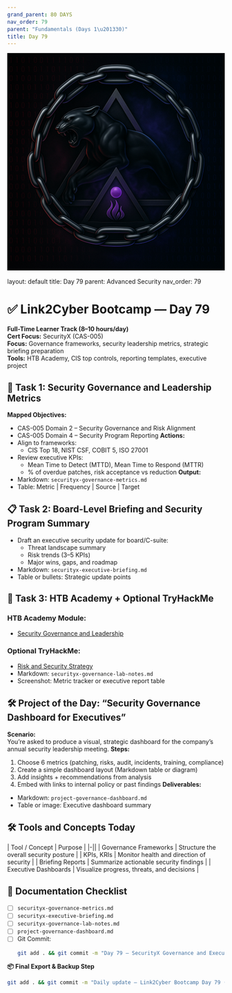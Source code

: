 ```yaml
---
grand_parent: 80 DAYS
nav_order: 79
parent: "Fundamentals (Days 1\u201330)"
title: Day 79
---
```

![Panther Icon](/assets/icons/icon-cyber-panther.png)

layout: default
title: Day 79
parent: Advanced Security
nav_order: 79

# ✅ Link2Cyber Bootcamp — Day 79
**Full-Time Learner Track (8–10 hours/day)**  
**Cert Focus:** SecurityX (CAS-005)  
**Focus:** Governance frameworks, security leadership metrics, strategic briefing preparation  
**Tools:** HTB Academy, CIS top controls, reporting templates, executive project
## 🧠 Task 1: Security Governance and Leadership Metrics
**Mapped Objectives:**  
- CAS-005 Domain 2 – Security Governance and Risk Alignment  
- CAS-005 Domain 4 – Security Program Reporting
**Actions:**  
- Align to frameworks:
  - CIS Top 18, NIST CSF, COBIT 5, ISO 27001  
- Review executive KPIs:
  - Mean Time to Detect (MTTD), Mean Time to Respond (MTTR)  
  - % of overdue patches, risk acceptance vs reduction
**Output:**  
- Markdown: `securityx-governance-metrics.md`  
- Table: Metric | Frequency | Source | Target
## 📋 Task 2: Board-Level Briefing and Security Program Summary
- Draft an executive security update for board/C-suite:
  - Threat landscape summary  
  - Risk trends (3–5 KPIs)  
  - Major wins, gaps, and roadmap
- Markdown: `securityx-executive-briefing.md`  
- Table or bullets: Strategic update points
## 🧪 Task 3: HTB Academy + Optional TryHackMe
### HTB Academy Module:
- [Security Governance and Leadership](https://academy.hackthebox.com/module/126)
### Optional TryHackMe:
- [Risk and Security Strategy](https://tryhackme.com/room/securitystrategy)
- Markdown: `securityx-governance-lab-notes.md`  
- Screenshot: Metric tracker or executive report table
## 🛠️ Project of the Day: “Security Governance Dashboard for Executives”
**Scenario:**  
You’re asked to produce a visual, strategic dashboard for the company’s annual security leadership meeting.
**Steps:**  
1. Choose 6 metrics (patching, risks, audit, incidents, training, compliance)  
2. Create a simple dashboard layout (Markdown table or diagram)  
3. Add insights + recommendations from analysis  
4. Embed with links to internal policy or past findings
**Deliverables:**  
- Markdown: `project-governance-dashboard.md`  
- Table or image: Executive dashboard summary
## 🛠️ Tools and Concepts Today
| Tool / Concept       | Purpose                                        |
|-||
| Governance Frameworks | Structure the overall security posture       |
| KPIs, KRIs            | Monitor health and direction of security     |
| Briefing Reports      | Summarize actionable security findings        |
| Executive Dashboards  | Visualize progress, threats, and decisions   |
## 📁 Documentation Checklist
- [ ] `securityx-governance-metrics.md`  
- [ ] `securityx-executive-briefing.md`  
- [ ] `securityx-governance-lab-notes.md`  
- [ ] `project-governance-dashboard.md`  
- [ ] Git Commit:
  ```bash
  git add . && git commit -m "Day 79 – SecurityX Governance and Executive Dashboard" && git push origin main
  ```
**📦 Final Export & Backup Step**
```bash
git add . && git commit -m "Daily update – Link2Cyber Bootcamp Day 79 (SecurityX Governance Reporting)" && git push origin main
```
